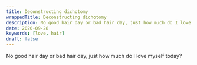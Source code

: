 ```yaml
---
title: Deconstructing dichotomy
wrappedTitle: Deconstructing dichotomy
description: No good hair day or bad hair day, just how much do I love myself today?
date: 2020-09-28
keywords: [love, hair]
draft: false
---
```


No good hair day or bad hair day, just how much do I love myself today?
